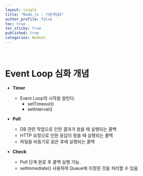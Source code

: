 ```yaml
---
layout: single
title: "Node.js : 기본개념4"
author_profile: false
toc: true
toc_sticky: true
published: true
categories: NodeJs
---
```


<br>

# Event Loop 심화 개념

* **Timer**
  - Event Loop의 시작을 알린다.
    + setTimeout()
    + setInterval()
   
* **Poll**
  - DB 관련 작업으로 인한 결과가 왔을 때 실행되는 콜백
  - HTTP 요청으로 인한 응답이 왔을 때 실행되는 콜백
  - 파일을 비동기로 읽은 후에 실행되는 콜백
   
* **Check**
  - Poll 단계 완료 후 콜백 실행 가능.
  - setImmediate() 사용하여 Queue에 지정된 것을 처리할 수 있음